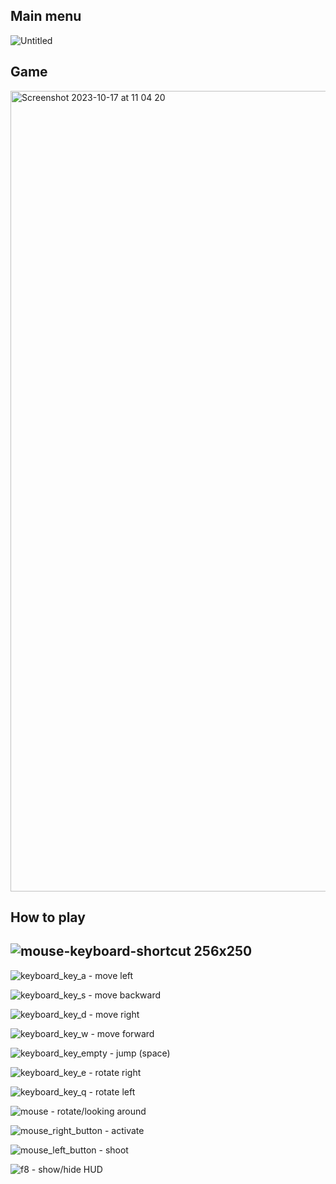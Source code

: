 ## Main menu
![Untitled](https://github.com/xhelp00/cub3d/assets/111277585/e458e8e4-effd-4df6-a812-3e127a607bb8)

## Game
<img width="1281" alt="Screenshot 2023-10-17 at 11 04 20" src="https://github.com/xhelp00/cub3d/assets/111277585/354f9958-acfb-44f9-8e77-e4453d477ce3">

## How to play
![mouse-keyboard-shortcut 256x250](https://github.com/xhelp00/cub3d/assets/111277585/09debf6c-3ef1-4fb2-861c-2c8c88814ffc)
-------------------------------------------------

![keyboard_key_a](https://github.com/xhelp00/cub3d/assets/111277585/0c5b271d-24e7-4b72-921b-1626889e351e) - move left

![keyboard_key_s](https://github.com/xhelp00/cub3d/assets/111277585/a0f03115-adf3-4cc3-8f68-96c8913fa85d) - move backward

![keyboard_key_d](https://github.com/xhelp00/cub3d/assets/111277585/1e2a591c-d159-4264-9cae-55a24603f60d) - move right

![keyboard_key_w](https://github.com/xhelp00/cub3d/assets/111277585/5c27a35b-5ea9-4975-bbd2-fd37be900d1c) - move forward

![keyboard_key_empty](https://github.com/xhelp00/cub3d/assets/111277585/65ca79e9-1fd2-4176-b738-15f020716c5c) - jump (space)

![keyboard_key_e](https://github.com/xhelp00/cub3d/assets/111277585/dda8353e-2bdf-40f8-9c5a-e079138a455a) - rotate right

![keyboard_key_q](https://github.com/xhelp00/cub3d/assets/111277585/49a071f5-6cef-4959-ae6b-77a8c9d0bdab) - rotate left

![mouse](https://github.com/xhelp00/cub3d/assets/111277585/c4d914c7-1fe7-4b24-bbe0-47e104f130b5) - rotate/looking around

![mouse_right_button](https://github.com/xhelp00/cub3d/assets/111277585/2151ea5c-e38d-4802-9ec4-25686a2ba670) - activate 

![mouse_left_button](https://github.com/xhelp00/cub3d/assets/111277585/3fff35a5-2d11-43a2-915c-79d02bda4433) - shoot

![f8](https://github.com/xhelp00/cub3d/assets/111277585/077c49a5-cae8-4a75-9825-a127fe8980ba) - show/hide HUD
